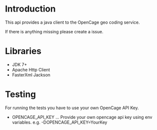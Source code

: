 # Introduction

This api provides a java client to the OpenCage geo coding service.

If there is anything missing please create a issue.

# Libraries

* JDK 7+
* Apache Http Client
* FasterXml Jackson

# Testing

For running the tests you have to use your own OpenCage API Key.

* OPENCAGE\_API\_KEY ... Provide your own opencage api key using env variables. e.g. -DOPENCAGE\_API\_KEY=YourKey